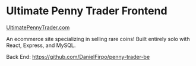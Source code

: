 # Ultimate Penny Trader Frontend
[UltimatePennyTrader.com](https://www.ultimatepennytrader.com/)

An ecommerce site specializing in selling rare coins! Built entirely solo with React, Express, and MySQL. 

Back End: https://github.com/DanielFirpo/penny-trader-be
